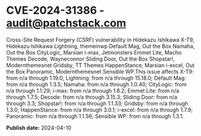 # CVE-2024-31386 - audit@patchstack.com

Cross-Site Request Forgery (CSRF) vulnerability in Hidekazu Ishikawa X-T9, Hidekazu Ishikawa Lightning, themeinwp Default Mag, Out the Box Namaha, Out the Box CityLogic, Marsian i-max, Jetmonsters Emmet Lite, Macho Themes Decode, Wayneconnor Sliding Door, Out the Box Shopstar!, Modernthemesnet Gridsby, TT Themes HappenStance, Marsian i-excel, Out the Box Panoramic, Modernthemesnet Sensible WP.This issue affects X-T9: from n/a through 1.19.0; Lightning: from n/a through 15.18.0; Default Mag: from n/a through 1.3.5; Namaha: from n/a through 1.0.40; CityLogic: from n/a through 1.1.29; i-max: from n/a through 1.6.2; Emmet Lite: from n/a through 1.7.5; Decode: from n/a through 3.15.3; Sliding Door: from n/a through 3.3; Shopstar!: from n/a through 1.1.33; Gridsby: from n/a through 1.3.0; HappenStance: from n/a through 3.0.1; i-excel: from n/a through 1.7.9; Panoramic: from n/a through 1.1.56; Sensible WP: from n/a through 1.3.1.



**Publish date:** 2024-04-10
